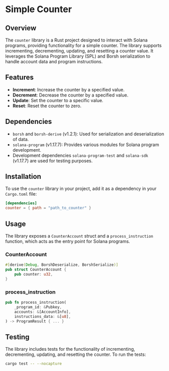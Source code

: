 # Simple Counter

## Overview

The `counter` library is a Rust project designed to interact with Solana programs, providing functionality for a simple counter. The library supports incrementing, decrementing, updating, and resetting a counter value. It leverages the Solana Program Library (SPL) and Borsh serialization to handle account data and program instructions.

## Features

- **Increment**: Increase the counter by a specified value.
- **Decrement**: Decrease the counter by a specified value.
- **Update**: Set the counter to a specific value.
- **Reset**: Reset the counter to zero.

## Dependencies

- `borsh` and `borsh-derive` (v1.2.1): Used for serialization and deserialization of data.
- `solana-program` (v1.17.7): Provides various modules for Solana program development.
- Development dependencies `solana-program-test` and `solana-sdk` (v1.17.7) are used for testing purposes.

## Installation

To use the `counter` library in your project, add it as a dependency in your `Cargo.toml` file:

```toml
[dependencies]
counter = { path = "path_to_counter" }
```

## Usage

The library exposes a `CounterAccount` struct and a `process_instruction` function, which acts as the entry point for Solana programs.

### CounterAccount

```rust
#[derive(Debug, BorshDeserialize, BorshSerialize)]
pub struct CounterAccount {
    pub counter: u32,
}
```

### process_instruction

```rust
pub fn process_instruction(
    _program_id: &Pubkey,
    accounts: &[AccountInfo],
    instructions_data: &[u8],
) -> ProgramResult { ... }
```

## Testing

The library includes tests for the functionality of incrementing, decrementing, updating, and resetting the counter. To run the tests:

```bash
cargo test -- --nocapture
```

